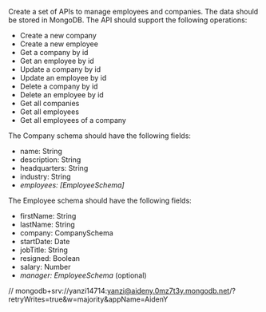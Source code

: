Create a set of APIs to manage employees and companies. The data should be stored in MongoDB. The API should support the following operations:

- Create a new company
- Create a new employee
- Get a company by id
- Get an employee by id
- Update a company by id
- Update an employee by id
- Delete a company by id
- Delete an employee by id
- Get all companies
- Get all employees
- Get all employees of a company

The Company schema should have the following fields:

- name: String
- description: String
- headquarters: String
- industry: String
- _employees: [EmployeeSchema]_

The Employee schema should have the following fields:

- firstName: String
- lastName: String
- company: CompanySchema
- startDate: Date
- jobTitle: String
- resigned: Boolean
- salary: Number
- _manager: EmployeeSchema_ (optional)


// mongodb+srv://yanzi14714:yanzi@aideny.0mz7t3y.mongodb.net/?retryWrites=true&w=majority&appName=AidenY